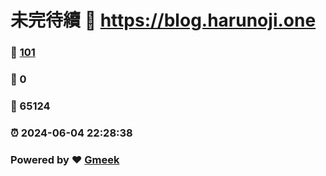 # 未完待續 :link: https://blog.harunoji.one 
### :page_facing_up: [101](https://blog.harunoji.one/tag.html) 
### :speech_balloon: 0 
### :hibiscus: 65124 
### :alarm_clock: 2024-06-04 22:28:38 
### Powered by :heart: [Gmeek](https://github.com/Meekdai/Gmeek)
